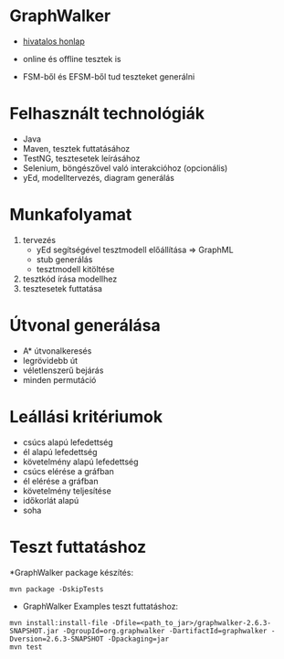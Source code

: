 # GraphWalker

* [hivatalos honlap](http://graphwalker.org/)

* online és offline tesztek is
* FSM-ből és EFSM-ből tud teszteket generálni

# Felhasznált technológiák

* Java
* Maven, tesztek futtatásához
* TestNG, tesztesetek leírásához
* Selenium, böngészővel való interakcióhoz (opcionális)
* yEd, modelltervezés, diagram generálás

# Munkafolyamat

1. tervezés
    * yEd segítségével tesztmodell előállítása => GraphML
    * stub generálás
    * tesztmodell kitöltése
2. tesztkód írása modellhez
3. tesztesetek futtatása

# Útvonal generálása

* A* útvonalkeresés
* legrövidebb út
* véletlenszerű bejárás
* minden permutáció

# Leállási kritériumok

* csúcs alapú lefedettség
* él alapú lefedettség
* követelmény alapú lefedettség
* csúcs elérése a gráfban
* él elérése a gráfban
* követelmény teljesítése
* időkorlát alapú
* soha

# Teszt futtatáshoz

*GraphWalker package készítés:

~~~ {.bash}
mvn package -DskipTests
~~~

* GraphWalker Examples teszt futtatáshoz:

~~~ {.bash}
mvn install:install-file -Dfile=<path_to_jar>/graphwalker-2.6.3-SNAPSHOT.jar -DgroupId=org.graphwalker -DartifactId=graphwalker -Dversion=2.6.3-SNAPSHOT -Dpackaging=jar
mvn test
~~~
